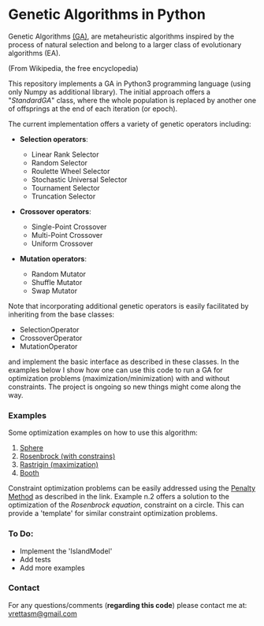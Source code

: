 # Genetic Algorithms in Python

Genetic Algorithms [(GA)](https://en.wikipedia.org/wiki/Genetic_algorithm), are metaheuristic algorithms
inspired by the process of natural selection and belong to a larger class of evolutionary algorithms (EA).

(From Wikipedia, the free encyclopedia)

This repository implements a GA in Python3 programming language (using only Numpy as additional library).
The initial approach offers a "_StandardGA_" class, where the whole population is replaced by another one
of offsprings at the end of each iteration (or epoch).

The current implementation offers a variety of genetic operators including:

- **Selection operators**:
  - Linear Rank Selector
  - Random Selector
  - Roulette Wheel Selector
  - Stochastic Universal Selector
  - Tournament Selector
  - Truncation Selector

- **Crossover operators**:
  - Single-Point Crossover
  - Multi-Point Crossover
  - Uniform Crossover

- **Mutation operators**:
  - Random Mutator
  - Shuffle Mutator
  - Swap Mutator

Note that incorporating additional genetic operators is easily facilitated by inheriting from the base classes:
- SelectionOperator
- CrossoverOperator 
- MutationOperator

and implement the basic interface as described in these classes. In the examples below I show how one can use
this code to run a GA for optimization problems (maximization/minimization) with and without constraints. The
project is ongoing so new things might come along the way.

### Examples

Some optimization examples on how to use this algorithm:

1. [Sphere](examples/sphere.ipynb)
2. [Rosenbrock (with constrains)](examples/rosenbrock_on_a_disk.ipynb)
3. [Rastrigin (maximization)](examples/rastrigin.ipynb)
4. [Booth](examples/booth.ipynb)

Constraint optimization problems can be easily addressed using the
[Penalty Method](https://en.wikipedia.org/wiki/Penalty_method) as described in the link. Example n.2 offers a solution
to the optimization of the _Rosenbrock equation_, constraint on a circle. This can provide a 'template' for similar
constraint optimization problems.

### To Do:

- Implement the 'IslandModel'
- Add tests
- Add more examples

### Contact

For any questions/comments (**regarding this code**) please contact me at: vrettasm@gmail.com
